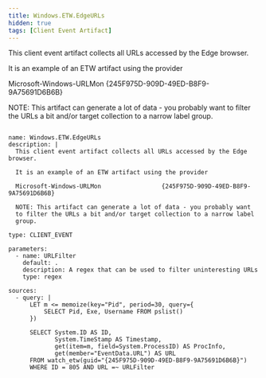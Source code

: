```yaml
---
title: Windows.ETW.EdgeURLs
hidden: true
tags: [Client Event Artifact]
---
```


This client event artifact collects all URLs accessed by the Edge browser.

It is an example of an ETW artifact using the provider

Microsoft-Windows-URLMon                 {245F975D-909D-49ED-B8F9-9A75691D6B6B}

NOTE: This artifact can generate a lot of data - you probably want
to filter the URLs a bit and/or target collection to a narrow label
group.


<pre><code class="language-yaml">
name: Windows.ETW.EdgeURLs
description: |
  This client event artifact collects all URLs accessed by the Edge browser.

  It is an example of an ETW artifact using the provider

  Microsoft-Windows-URLMon                 {245F975D-909D-49ED-B8F9-9A75691D6B6B}

  NOTE: This artifact can generate a lot of data - you probably want
  to filter the URLs a bit and/or target collection to a narrow label
  group.

type: CLIENT_EVENT

parameters:
  - name: URLFilter
    default: .
    description: A regex that can be used to filter uninteresting URLs
    type: regex

sources:
  - query: |
      LET m &lt;= memoize(key=&quot;Pid&quot;, period=30, query={
          SELECT Pid, Exe, Username FROM pslist()
      })

      SELECT System.ID AS ID,
             System.TimeStamp AS Timestamp,
             get(item=m, field=System.ProcessID) AS ProcInfo,
             get(member=&quot;EventData.URL&quot;) AS URL
      FROM watch_etw(guid=&quot;{245F975D-909D-49ED-B8F9-9A75691D6B6B}&quot;)
      WHERE ID = 805 AND URL =~ URLFilter

</code></pre>

